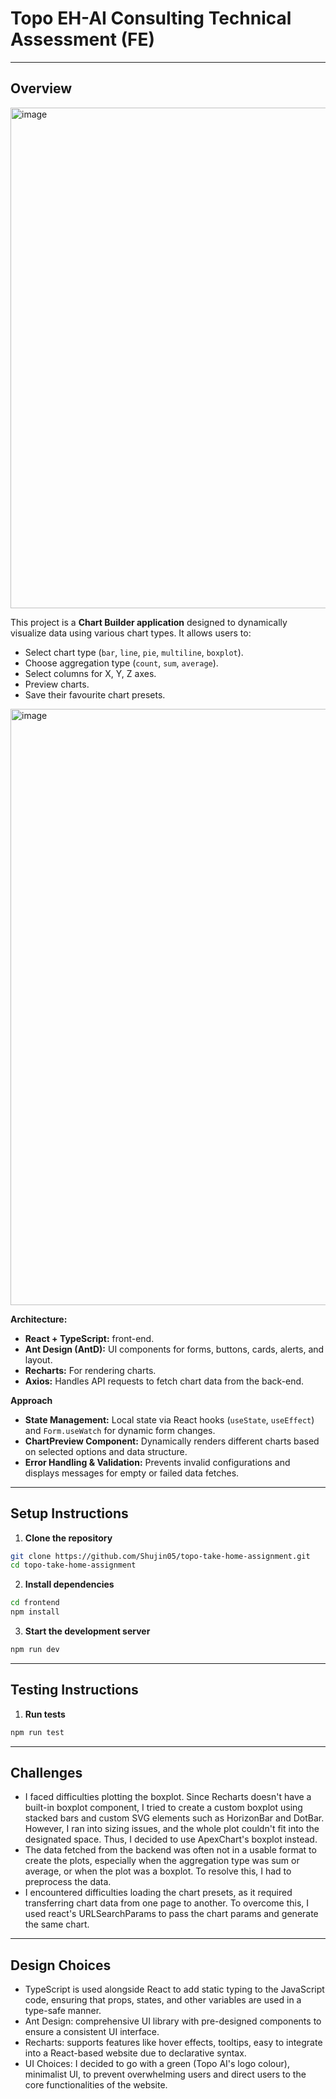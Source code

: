 # Topo EH-AI Consulting Technical Assessment (FE)  
---
## Overview
<img width="1683" height="801" alt="image" src="https://github.com/user-attachments/assets/fb8b8291-6253-413d-b8e7-512b29fd29d1" />

This project is a **Chart Builder application** designed to dynamically visualize data using various chart types. It allows users to:
- Select chart type (`bar`, `line`, `pie`, `multiline`, `boxplot`).  
- Choose aggregation type (`count`, `sum`, `average`).  
- Select columns for X, Y, Z axes.  
- Preview charts.
- Save their favourite chart presets.

<img width="1797" height="954" alt="image" src="https://github.com/user-attachments/assets/524d11ff-163e-43e7-890a-0f5c378808a1" />

**Architecture:**
- **React + TypeScript:** front-end. 
- **Ant Design (AntD):** UI components for forms, buttons, cards, alerts, and layout.  
- **Recharts:** For rendering  charts.  
- **Axios:** Handles API requests to fetch chart data from the back-end.

**Approach**
- **State Management:** Local state via React hooks (`useState`, `useEffect`) and `Form.useWatch` for dynamic form changes.  
- **ChartPreview Component:** Dynamically renders different charts based on selected options and data structure.  
- **Error Handling & Validation:** Prevents invalid configurations and displays messages for empty or failed data fetches.
---

## Setup Instructions

1. **Clone the repository**  

```bash
git clone https://github.com/Shujin05/topo-take-home-assignment.git
cd topo-take-home-assignment
```

2. **Install dependencies** 
```bash
cd frontend
npm install
```

3. **Start the development server** 
```bash
npm run dev
```
---

## Testing Instructions
1. **Run tests** 
```bash
npm run test
```
---
## Challenges
- I faced difficulties plotting the boxplot. Since Recharts doesn't have a built-in boxplot component, I tried to create a custom boxplot using stacked bars and custom SVG elements such as HorizonBar and DotBar. However, I ran into sizing issues, and the whole plot couldn't fit into the designated space. Thus, I decided to use ApexChart's boxplot instead.
- The data fetched from the backend was often not in a usable format to create the plots, especially when the aggregation type was sum or average, or when the plot was a boxplot. To resolve this, I had to preprocess the data.
- I encountered difficulties loading the chart presets, as it required transferring chart data from one page to another. To overcome this, I used react's URLSearchParams to pass the chart params and generate the same chart.

---
## Design Choices
- TypeScript is used alongside React to add static typing to the JavaScript code, ensuring that props, states, and other variables are used in a type-safe manner.
- Ant Design: comprehensive UI library with pre-designed components to ensure a consistent UI interface.
- Recharts: supports features like hover effects, tooltips, easy to integrate into a React-based website due to declarative syntax.
- UI Choices: I decided to go with a green (Topo AI's logo colour), minimalist UI, to prevent overwhelming users and direct users to the core functionalities of the website.


